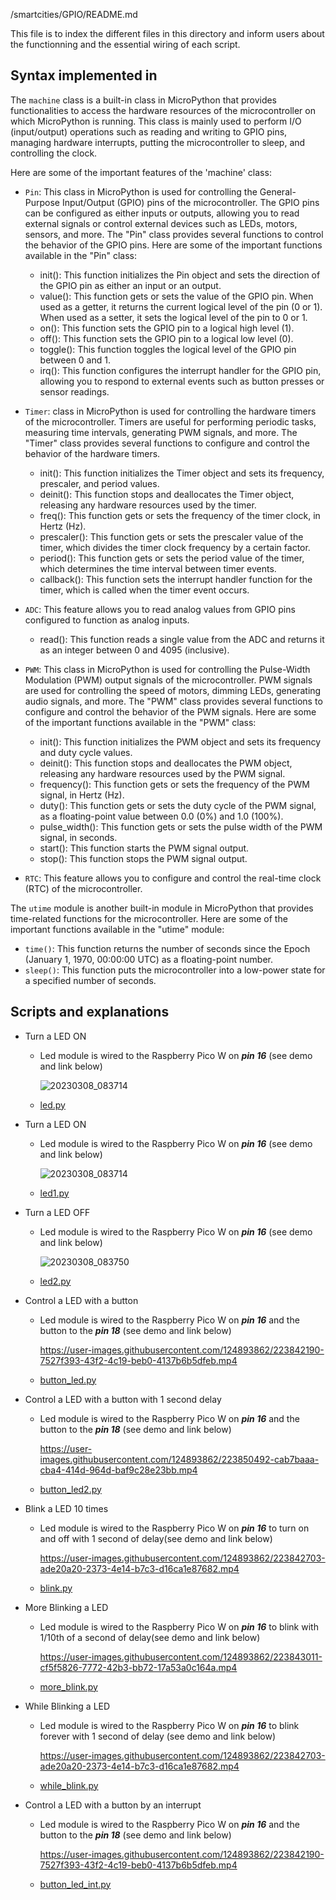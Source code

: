 /smartcities/GPIO/README.md

This file is to index the different files in this directory and inform users about the functionning and the essential wiring of each script. 

## Syntax implemented in

 The `machine` class is a built-in class in MicroPython that provides functionalities to access the hardware resources of the microcontroller on which MicroPython is running. This class is mainly used to perform I/O (input/output) operations such as reading and writing to GPIO pins, managing hardware interrupts, putting the microcontroller to sleep, and controlling the clock.

Here are some of the important features of the 'machine' class:

  - `Pin`: This  class in MicroPython is used for controlling the General-Purpose Input/Output (GPIO) pins of the microcontroller. The GPIO pins can be configured as either inputs or outputs, allowing you to read external signals or control external devices such as LEDs, motors, sensors, and more. The "Pin" class provides several functions to control the behavior of the GPIO pins. Here are some of the important functions available in the "Pin" class:

      - init(): This function initializes the Pin object and sets the direction of the GPIO pin as either an input or an output.
      - value(): This function gets or sets the value of the GPIO pin. When used as a getter, it returns the current logical level of the pin (0 or 1). When used as a setter, it sets the logical level of the pin to 0 or 1.
      - on(): This function sets the GPIO pin to a logical high level (1).
      - off(): This function sets the GPIO pin to a logical low level (0).
      - toggle(): This function toggles the logical level of the GPIO pin between 0 and 1.
      - irq(): This function configures the interrupt handler for the GPIO pin, allowing you to respond to external events such as button presses or sensor readings.
  - `Timer`: class in MicroPython is used for controlling the hardware timers of the microcontroller. Timers are useful for performing periodic tasks, measuring time intervals, generating PWM signals, and more. The "Timer" class provides several functions to configure and control the behavior of the hardware timers.

      - init(): This function initializes the Timer object and sets its frequency, prescaler, and period values.
      - deinit(): This function stops and deallocates the Timer object, releasing any hardware resources used by the timer.
      - freq(): This function gets or sets the frequency of the timer clock, in Hertz (Hz).
      - prescaler(): This function gets or sets the prescaler value of the timer, which divides the timer clock frequency by a certain factor.
      - period(): This function gets or sets the period value of the timer, which determines the time interval between timer events.
      - callback(): This function sets the interrupt handler function for the timer, which is called when the timer event occurs.
  - `ADC`: This feature allows you to read analog values from GPIO pins configured to function as analog inputs.
      - read(): This function reads a single value from the ADC and returns it as an integer between 0 and 4095 (inclusive).
  - `PWM`: This class in MicroPython is used for controlling the Pulse-Width Modulation (PWM) output signals of the microcontroller. PWM signals are used for controlling the speed of motors, dimming LEDs, generating audio signals, and more. The "PWM" class provides several functions to configure and control the behavior of the PWM signals. Here are some of the important functions available in the "PWM" class:
      - init(): This function initializes the PWM object and sets its frequency and duty cycle values.
      - deinit(): This function stops and deallocates the PWM object, releasing any hardware resources used by the PWM signal.
      - frequency(): This function gets or sets the frequency of the PWM signal, in Hertz (Hz).
      - duty(): This function gets or sets the duty cycle of the PWM signal, as a floating-point value between 0.0 (0%) and 1.0 (100%).
      - pulse_width(): This function gets or sets the pulse width of the PWM signal, in seconds.
      - start(): This function starts the PWM signal output.
      - stop(): This function stops the PWM signal output.
  - `RTC`: This feature allows you to configure and control the real-time clock (RTC) of the microcontroller.
  
  The `utime` module is another built-in module in MicroPython that provides time-related functions for the microcontroller. Here are some of the important functions available in the "utime" module:

  - `time()`: This function returns the number of seconds since the Epoch (January 1, 1970, 00:00:00 UTC) as a floating-point number.
  - `sleep()`: This function puts the microcontroller into a low-power state for a specified number of seconds.

## Scripts and explanations

* Turn a LED ON
  - Led module is wired to the Raspberry Pico W on ***pin 16*** (see demo and link below)
      
    ![20230308_083714](https://user-images.githubusercontent.com/124893862/223837715-153c06fe-cabd-41b8-896f-579fce2bceea.jpg)

  - [led.py](https://github.com/HEPL-Galhardo/smartcities/blob/main/GPIO/led.py)
  
* Turn a LED ON
  - Led module is wired to the Raspberry Pico W on ***pin 16*** (see demo and link below)
    
    ![20230308_083714](https://user-images.githubusercontent.com/124893862/223837715-153c06fe-cabd-41b8-896f-579fce2bceea.jpg)

    
  - [led1.py](https://github.com/HEPL-Galhardo/smartcities/blob/main/GPIO/led1.py)
 
* Turn a LED OFF
  - Led module is wired to the Raspberry Pico W on ***pin 16*** (see demo and link below)
 
    ![20230308_083750](https://user-images.githubusercontent.com/124893862/223839184-9c4354d2-c6d3-4d1a-83f7-65b7fe33d142.jpg)

  - [led2.py](https://github.com/HEPL-Galhardo/smartcities/blob/main/GPIO/led2.py)
  
* Control a LED with a button
  - Led module is wired to the Raspberry Pico W on ***pin 16*** and the button to the ***pin 18*** (see demo and link below)

    https://user-images.githubusercontent.com/124893862/223842190-7527f393-43f2-4c19-beb0-4137b6b5dfeb.mp4
  
  - [button_led.py](https://github.com/HEPL-Galhardo/smartcities/blob/main/GPIO/button_led.py)
  
* Control a LED with a button with 1 second delay
  - Led module is wired to the Raspberry Pico W on ***pin 16*** and the button to the ***pin 18*** (see demo and link below)

    https://user-images.githubusercontent.com/124893862/223850492-cab7baaa-cba4-414d-964d-baf9c28e23bb.mp4

  - [button_led2.py](https://github.com/HEPL-Galhardo/smartcities/blob/main/GPIO/button_led2.py)

* Blink a LED 10 times
  - Led module is wired to the Raspberry Pico W on ***pin 16*** to turn on and off with 1 second of delay(see demo and link below)
     
    https://user-images.githubusercontent.com/124893862/223842703-ade20a20-2373-4e14-b7c3-d16ca1e87682.mp4 
     
  - [blink.py](https://github.com/HEPL-Galhardo/smartcities/blob/main/GPIO/blink.py)

* More Blinking a LED
  - Led module is wired to the Raspberry Pico W on ***pin 16*** to blink with 1/10th of a second of delay(see demo and link below)
  
    https://user-images.githubusercontent.com/124893862/223843011-cf5f5826-7772-42b3-bb72-17a53a0c164a.mp4
  - [more_blink.py](https://github.com/HEPL-Galhardo/smartcities/blob/main/GPIO/more_blink.py)

* While Blinking a LED
  - Led module is wired to the Raspberry Pico W on ***pin 16*** to blink forever with 1 second of delay (see demo and link below)
 
    https://user-images.githubusercontent.com/124893862/223842703-ade20a20-2373-4e14-b7c3-d16ca1e87682.mp4 

  - [while_blink.py](https://github.com/HEPL-Galhardo/smartcities/blob/main/GPIO/while_blink.py)

* Control a LED with a button by an interrupt
  - Led module is wired to the Raspberry Pico W on ***pin 16*** and the button to the ***pin 18*** (see demo and link below)

    https://user-images.githubusercontent.com/124893862/223842190-7527f393-43f2-4c19-beb0-4137b6b5dfeb.mp4
  
  - [button_led_int.py](https://github.com/HEPL-Galhardo/smartcities/blob/main/GPIO/button_led_int.py)
